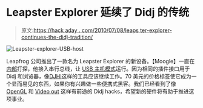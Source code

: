 # Leapster Explorer 延续了 Didj 的传统

> 原文:[https://hack aday . com/2010/07/08/leaps ter-explorer-continues-the-didj-tradition/](https://hackaday.com/2010/07/08/leapster-explorer-continues-the-didj-tradition/)

![](../Images/476e73b5471e56c647aed124cd800a17.png "Leapster-explorer-USB-host")

Leapfrog 公司推出了一款名为 Leapster Explorer 的新设备。【Moogle】一直在[内部](http://wtfmoogle.com/?p=1175)打探，他接入串行总线，让 [USB 主机模式](http://wtfmoogle.com/?p=1190)运行。因为相同的插件接口用于 Didj 和浏览器，像[DJHI](http://hackaday.com/2010/04/18/didj-hacking-djhi-2-8-preorder/)这样的工具应该继续工作。70 美元的价格标签使它成为一个显而易见的东西，如果你有兴趣做一些便携式黑客。我们已经看到了像 [OpenGL](http://hackaday.com/2010/05/13/opengl-on-the-didj/) 和 [Video out](http://hackaday.com/2010/06/30/didj-composite-video-out/) 这样有前途的 Didj hacks，希望新的硬件将有助于推进这项事业。